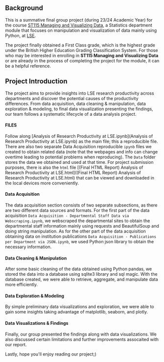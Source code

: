 ## Background
This is a summative final group project (during 23/24 Academic Year) for the course [ST115 Managing and Visualizing Data](https://www.lse.ac.uk/resources/calendar2023-2024/courseGuides/ST/2023_ST115.htm), a Statistics department module that focuses on manipulation and visualization of data mainly using Python, at [LSE](https://www.lse.ac.uk).

The project finally obtained a First Class grade, which is the highest grade under the British Higher Education Grading Classification System. For those who may be interested in enrolling in  **ST115 Managing and Visualizing Data** or are already in the process of completing the project for the module, it can be a helpful reference.

## Project Introduction
The project aims to provide insights into LSE research productivity across departments and discover the potential causes of the productivity differences. From data acquisition, data cleaning & manipulation, data exploration & modeling, to final data visualization presenting the findings, our team follows a systematic lifecycle of a data analysis project.

#### FILES
Follow along [Analysis of Research Productivity at LSE.ipynb](Analysis of Research Productivity at LSE.ipynb) as the main file; this a reproducible file. There are also two separate Data Acquisition reproducible `ipynb` files we created to obtain related data (note that the webpages and info can change overtime leading to potential problems when reproducing). The `Data` folder stores the data we obtained and used at that time. For project submission purposes, there is also the `html` file [(Final HTML Report) Analysis of Research Productivity at LSE.html]((Final HTML Report) Analysis of Research Productivity at LSE.html) that can be viewed and downloaded in the local devices more conveniently.

#### Data Acquisition
The data acquisition section consists of two separate subsections, as there are two different data sources and formats. For the first part of the data acquisition `Data Acquisition - Departmental Staff Data via Webscraping.ipynb`, we webscraped the departmental sites to obtain the departmental staff information mainly using requests and BeautifulSoup and doing string manipulation. As for the other part of the data acquisition obtaining data on institution publications `Data Acquisition - Publications per Department via JSON.ipynb`, we used Python json library to obtain the necessary information.

#### Data Cleaning & Manipulation
After some basic cleaning of the data obtained using Python pandas, we stored the data into a database using sqlite3 library and sql magic. With the database created, we were able to retrieve, aggregate, and manipulate data more efficiently.

#### Data Exploration & Modeling
By simple preliminary data visualizations and exploration, we were able to gain some insights taking advantage of matplotlib, seaborn, and plotly.

#### Data Visualizations & Findings
Finally, our group presented the findings along with data visualizations. We also discussed certain limitations and further improvements assocaited with our report.

Lastly, hope you'll enjoy reading our project;)

